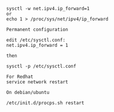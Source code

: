 	sysctl -w net.ipv4.ip_forward=1
	or
	echo 1 > /proc/sys/net/ipv4/ip_forward
	
	Permanent configuration
	
	edit /etc/sysctl.conf:
	net.ipv4.ip_forward = 1
	
	then 
	
	sysctl -p /etc/sysctl.conf
	
	For Redhat
	service network restart
	
	On debian/ubuntu
	
	/etc/init.d/procps.sh restart
	
